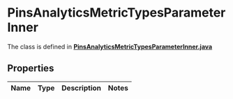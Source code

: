 

# PinsAnalyticsMetricTypesParameterInner

The class is defined in **[PinsAnalyticsMetricTypesParameterInner.java](../../src/main/java/org/openapitools/model/PinsAnalyticsMetricTypesParameterInner.java)**

## Properties

Name | Type | Description | Notes
------------ | ------------- | ------------- | -------------


